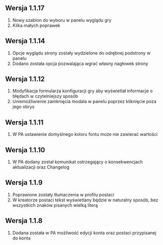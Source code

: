 ## Wersja 1.1.17
1. Nowy szablon do wyboru w panelu wyglądu gry
2. Kilka małych poprawek

## Wersja 1.1.14
1. Opcje wyglądu strony zostały wydzielone do odrębnej podstrony w panelu
2. Dodano została opcja pozwalająca wgrać własny nagłowek strony

## Wersja 1.1.12
1. Modyfikacja formularza konfiguracji gry aby wyświetlał informacje o błędach w czytelniejszy sposób
2. Uniemożliwienie zamknięcia modala w panelu poprzez kliknięcie poza jego obrys

## Wersja 1.1.11
1. W PA ustawienie domyślnego koloru fontu może nie zawierać wartości

## Wersja 1.1.10
1. W PA dodany został komunikat ostrzegający o konsekwencjach aktualizacji oraz Changelog

## Wersja 1.1.9
1. Poprawione zostały tłumaczenia w profilu postaci
2. W kreatorze postaci tekst wyświetlany będzie w naturalny sposób, bez wszystkich znaków pisanych wielką literą

## Wersja 1.1.8
1. Dodana została w PA możliwość edycji konta oraz postaci przypisanej do konta
